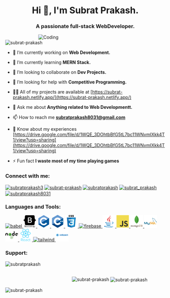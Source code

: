 <h1 align="center">Hi 👋, I'm Subrat Prakash.</h1>
<h3 align="center">A passionate full-stack WebDeveloper.</h3>
<img align="right" alt="Coding" width="400" src="https://cdn.dribbble.com/users/1162077/screenshots/3848914/programmer.gif">

<p align="left"> <img src="https://komarev.com/ghpvc/?username=subrat-prakash&label=Profile%20views&color=0e75b6&style=flat" alt="subrat-prakash" /> </p>

- 🔭 I’m currently working on **Web Development.**

- 🌱 I’m currently learning **MERN Stack.**

- 👯 I’m looking to collaborate on **Dev Projects.**

- 🤝 I’m looking for help with **Competitive Programming.**

- 👨‍💻 All of my projects are available at [https://subrat-prakash.netlify.app/](https://subrat-prakash.netlify.app/)

- 💬 Ask me about **Anything related to Web Developmentt.**

- 📫 How to reach me **subratprakash8031@gmail.com**

- 📄 Know about my experiences [https://drive.google.com/file/d/1WQE_3DOhtbBfG5tL7bc11WNvmIXkk4T1/view?usp=sharing](https://drive.google.com/file/d/1WQE_3DOhtbBfG5tL7bc11WNvmIXkk4T1/view?usp=sharing)

- ⚡ Fun fact **I waste most of my time playing games**

<h3 align="left">Connect with me:</h3>
<p align="left">
<a href="https://twitter.com/subratprakash3" target="blank"><img align="center" src="https://raw.githubusercontent.com/rahuldkjain/github-profile-readme-generator/master/src/images/icons/Social/twitter.svg" alt="subratprakash3" height="30" width="40" /></a>
<a href="https://linkedin.com/in/subrat-prakash" target="blank"><img align="center" src="https://raw.githubusercontent.com/rahuldkjain/github-profile-readme-generator/master/src/images/icons/Social/linked-in-alt.svg" alt="subrat-prakash" height="30" width="40" /></a>
<a href="https://instagram.com/subratprakash" target="blank"><img align="center" src="https://raw.githubusercontent.com/rahuldkjain/github-profile-readme-generator/master/src/images/icons/Social/instagram.svg" alt="subratprakash" height="30" width="40" /></a>
<a href="https://www.leetcode.com/subrat_prakash" target="blank"><img align="center" src="https://raw.githubusercontent.com/rahuldkjain/github-profile-readme-generator/master/src/images/icons/Social/leet-code.svg" alt="subrat_prakash" height="30" width="40" /></a>
<a href="https://auth.geeksforgeeks.org/user/subratprakash8031" target="blank"><img align="center" src="https://raw.githubusercontent.com/rahuldkjain/github-profile-readme-generator/master/src/images/icons/Social/geeks-for-geeks.svg" alt="subratprakash8031" height="30" width="40" /></a>
</p>

<h3 align="left">Languages and Tools:</h3>
<p align="left"> <a href="https://babeljs.io/" target="_blank" rel="noreferrer"> <img src="https://www.vectorlogo.zone/logos/babeljs/babeljs-icon.svg" alt="babel" width="40" height="40"/> </a> <a href="https://getbootstrap.com" target="_blank" rel="noreferrer"> <img src="https://raw.githubusercontent.com/devicons/devicon/master/icons/bootstrap/bootstrap-plain-wordmark.svg" alt="bootstrap" width="40" height="40"/> </a> <a href="https://www.cprogramming.com/" target="_blank" rel="noreferrer"> <img src="https://raw.githubusercontent.com/devicons/devicon/master/icons/c/c-original.svg" alt="c" width="40" height="40"/> </a> <a href="https://www.w3schools.com/cpp/" target="_blank" rel="noreferrer"> <img src="https://raw.githubusercontent.com/devicons/devicon/master/icons/cplusplus/cplusplus-original.svg" alt="cplusplus" width="40" height="40"/> </a> <a href="https://www.w3schools.com/css/" target="_blank" rel="noreferrer"> <img src="https://raw.githubusercontent.com/devicons/devicon/master/icons/css3/css3-original-wordmark.svg" alt="css3" width="40" height="40"/> </a> <a href="https://firebase.google.com/" target="_blank" rel="noreferrer"> <img src="https://www.vectorlogo.zone/logos/firebase/firebase-icon.svg" alt="firebase" width="40" height="40"/> </a> <a href="https://www.java.com" target="_blank" rel="noreferrer"> <img src="https://raw.githubusercontent.com/devicons/devicon/master/icons/java/java-original.svg" alt="java" width="40" height="40"/> </a> <a href="https://developer.mozilla.org/en-US/docs/Web/JavaScript" target="_blank" rel="noreferrer"> <img src="https://raw.githubusercontent.com/devicons/devicon/master/icons/javascript/javascript-original.svg" alt="javascript" width="40" height="40"/> </a> <a href="https://www.mongodb.com/" target="_blank" rel="noreferrer"> <img src="https://raw.githubusercontent.com/devicons/devicon/master/icons/mongodb/mongodb-original-wordmark.svg" alt="mongodb" width="40" height="40"/> </a> <a href="https://www.mysql.com/" target="_blank" rel="noreferrer"> <img src="https://raw.githubusercontent.com/devicons/devicon/master/icons/mysql/mysql-original-wordmark.svg" alt="mysql" width="40" height="40"/> </a> <a href="https://nodejs.org" target="_blank" rel="noreferrer"> <img src="https://raw.githubusercontent.com/devicons/devicon/master/icons/nodejs/nodejs-original-wordmark.svg" alt="nodejs" width="40" height="40"/> </a> <a href="https://reactjs.org/" target="_blank" rel="noreferrer"> <img src="https://raw.githubusercontent.com/devicons/devicon/master/icons/react/react-original-wordmark.svg" alt="react" width="40" height="40"/> </a> <a href="https://tailwindcss.com/" target="_blank" rel="noreferrer"> <img src="https://www.vectorlogo.zone/logos/tailwindcss/tailwindcss-icon.svg" alt="tailwind" width="40" height="40"/> </a> <a href="https://webpack.js.org" target="_blank" rel="noreferrer"> <img src="https://raw.githubusercontent.com/devicons/devicon/d00d0969292a6569d45b06d3f350f463a0107b0d/icons/webpack/webpack-original-wordmark.svg" alt="webpack" width="40" height="40"/> </a> </p>

<h3 align="left">Support:</h3>
<p><a href="https://www.buymeacoffee.com/subratprake"> <img align="left" src="https://cdn.buymeacoffee.com/buttons/v2/default-yellow.png" height="50" width="210" alt="subratprakash" /></a></p><br><br>

<p><img align="left" src="https://github-readme-stats.vercel.app/api/top-langs?username=subrat-prakash&show_icons=true&locale=en&layout=compact" alt="subrat-prakash" /></p>

<p>&nbsp;<img align="center" src="https://github-readme-stats.vercel.app/api?username=subrat-prakash&show_icons=true&locale=en" alt="subrat-prakash" /></p>

<p><img align="center" src="https://github-readme-streak-stats.herokuapp.com/?user=subrat-prakash&" alt="subrat-prakash" /></p>

